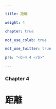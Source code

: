 ```yaml
---

title: 距離

weight: 4

chapter: true

not_use_colab: true

not_use_twitter: true

pre: "<b>4.4 </b>"

---
```




### Chapter 4



# 距離



